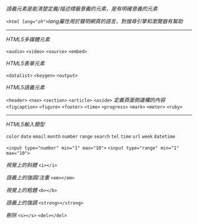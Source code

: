 *語義元素是能清楚定義/描述標籤意義的元素，是有明確意義的元素*

*`<html lang="zh">`lang屬性用於聲明網頁的語言，對搜尋引擎和瀏覽器有幫助*

***

*HTML5多媒體元素*

`<audio>`
`<video>`
`<source>`
`<embed>`

*HTML5表單元素*

`<datalist>`
`<keygen>`
`<output>`

*HTML5語義元素*

`<header>`
`<nav>`
`<section>`
`<article>`
*`<aside>` 定義頁面側邊欄的內容*
`<figcaption>`
`<figure>`
`<footer>`
`<time>`
`<progress>`
`<mark>`
`<meter>`
`<ruby>`

***

*HTML5輸入類型*

`color`
`date`
`email`
`month`
`number`
`range`
`search`
`tel`
`time`
`url`
`week`
`datetime`

`<input type="number" min="1" max="10">`
`<input type="range" min="1" max="10">`

*視覺上的斜體*
`<i></i>`

*語義上的強調/注重*
`<em></em>`

*視覺上的粗體*
`<b></b>`

*語義上的強調*
`<strong></strong>`

*刪除*
`<s></s>`
`<del></del>`


